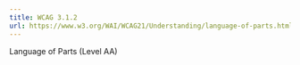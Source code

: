 ```yaml
---
title: WCAG 3.1.2
url: https://www.w3.org/WAI/WCAG21/Understanding/language-of-parts.html
---
```

Language of Parts (Level AA)
